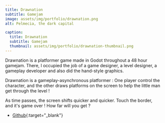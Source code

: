```yaml
---
title: Drawnation
subtitle: Gamejam
image: assets/img/portfolio/drawnation.png
alt: Pelmecia, the dark capital

caption:
  title: Drawnation
  subtitle: Gamejam
  thumbnail: assets/img/portfolio/drawnation-thumbnail.png
---
```


Drawnation is a platformer game made in Godot throughout a 48 hour gamejam. There, I occupied the job of a game designer, a level designer, a gameplay developer and also did the hand-style graphics.

Drawnation is a gameplay-asynchronous platformer : One player control the character, and the other draws platforms on the screen to help the little man get through the level ! 

As time passes, the screen shifts quicker and quicker. Touch the border, and it's game over ! How far will you get ?

- [Github](https://github.com/polyedre/gamejamemmi){:target="_blank"}